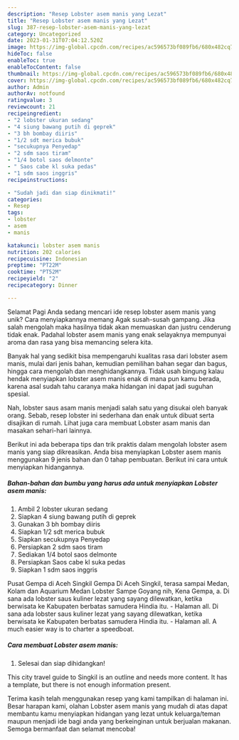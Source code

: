 ```yaml
---
description: "Resep Lobster asem manis yang Lezat"
title: "Resep Lobster asem manis yang Lezat"
slug: 387-resep-lobster-asem-manis-yang-lezat
category: Uncategorized
date: 2023-01-31T07:04:12.520Z
image: https://img-global.cpcdn.com/recipes/ac596573bf089fb6/680x482cq70/lobster-asem-manis-foto-resep-utama.jpg
hideToc: false
enableToc: true
enableTocContent: false
thumbnail: https://img-global.cpcdn.com/recipes/ac596573bf089fb6/680x482cq70/lobster-asem-manis-foto-resep-utama.jpg
cover: https://img-global.cpcdn.com/recipes/ac596573bf089fb6/680x482cq70/lobster-asem-manis-foto-resep-utama.jpg
author: Admin
authorAv: notfound
ratingvalue: 3
reviewcount: 21
recipeingredient:
- "2 lobster ukuran sedang"
- "4 siung bawang putih di geprek"
- "3 bh bombay diiris"
- "1/2 sdt merica bubuk"
- "secukupnya Penyedap"
- "2 sdm saos tiram"
- "1/4 botol saos delmonte"
- " Saos cabe kl suka pedas"
- "1 sdm saos inggris"
recipeinstructions:

- "Sudah jadi dan siap dinikmati!"
categories:
- Resep
tags:
- lobster
- asem
- manis

katakunci: lobster asem manis 
nutrition: 202 calories
recipecuisine: Indonesian
preptime: "PT22M"
cooktime: "PT52M"
recipeyield: "2"
recipecategory: Dinner

---
```



Selamat Pagi Anda sedang mencari ide resep lobster asem manis yang unik? Cara menyiapkannya memang Agak susah-susah gampang. Jika salah mengolah maka hasilnya tidak akan memuaskan dan justru cenderung tidak enak. Padahal lobster asem manis yang enak selayaknya mempunyai aroma dan rasa yang bisa memancing selera kita.


Banyak hal yang sedikit bisa mempengaruhi kualitas rasa dari lobster asem manis, mulai dari jenis bahan, kemudian pemilihan bahan segar dan bagus, hingga cara mengolah dan menghidangkannya. Tidak usah bingung kalau hendak menyiapkan lobster asem manis enak di mana pun kamu berada, karena asal sudah tahu caranya maka hidangan ini dapat jadi suguhan spesial.

Nah, lobster saus asam manis menjadi salah satu yang disukai oleh banyak orang. Sebab, resep lobster ini sederhana dan enak untuk dibuat serta disajikan di rumah. Lihat juga cara membuat Lobster asam manis dan masakan sehari-hari lainnya.


Berikut ini ada beberapa tips dan trik praktis dalam mengolah lobster asem manis yang siap dikreasikan. Anda bisa menyiapkan Lobster asem manis menggunakan 9 jenis bahan dan 0 tahap pembuatan. Berikut ini cara untuk menyiapkan hidangannya.

<!--inarticleads1-->

##### Bahan-bahan dan bumbu yang harus ada untuk menyiapkan Lobster asem manis:

1. Ambil 2 lobster ukuran sedang
1. Siapkan 4 siung bawang putih di geprek
1. Gunakan 3 bh bombay diiris
1. Siapkan 1/2 sdt merica bubuk
1. Siapkan secukupnya Penyedap
1. Persiapkan 2 sdm saos tiram
1. Sediakan 1/4 botol saos delmonte
1. Persiapkan  Saos cabe kl suka pedas
1. Siapkan 1 sdm saos inggris


Pusat Gempa di Aceh Singkil Gempa Di Aceh Singkil, terasa sampai Medan, Kolam dan Aquarium Medan Lobster Sampe Goyang nih, Kena Gempa, a. Di sana ada lobster saus kuliner lezat yang sayang dilewatkan, ketika berwisata ke Kabupaten berbatas samudera Hindia itu. - Halaman all. Di sana ada lobster saus kuliner lezat yang sayang dilewatkan, ketika berwisata ke Kabupaten berbatas samudera Hindia itu. - Halaman all. A much easier way is to charter a speedboat. 

<!--inarticleads2-->

##### Cara membuat Lobster asem manis:


1. Selesai dan siap dihidangkan!

This city travel guide to Singkil is an outline and needs more content. It has a template, but there is not enough information present. 

Terima kasih telah menggunakan resep yang kami tampilkan di halaman ini. Besar harapan kami, olahan Lobster asem manis yang mudah di atas dapat membantu kamu menyiapkan hidangan yang lezat untuk keluarga/teman maupun menjadi ide bagi anda yang berkeinginan untuk berjualan makanan. Semoga bermanfaat dan selamat mencoba!
